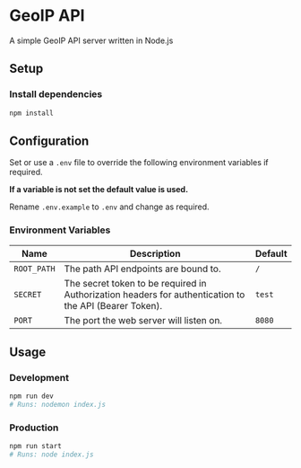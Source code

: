 # GeoIP API

A simple GeoIP API server written in Node.js

## Setup

### Install dependencies

```bash
npm install
```

## Configuration

Set or use a `.env` file to override the following environment variables if required.

**If a variable is not set the default value is used.**

Rename `.env.example` to `.env` and change as required.

### Environment Variables

|Name|Description|Default|
|---|---|---|
|`ROOT_PATH`|The path API endpoints are bound to.|`/`|
|`SECRET`|The secret token to be required in Authorization headers for authentication to the API (Bearer Token).|`test`|
|`PORT`|The port the web server will listen on.|`8080`|

## Usage

### Development

```bash
npm run dev
# Runs: nodemon index.js
```

### Production

```bash
npm run start 
# Runs: node index.js
```
